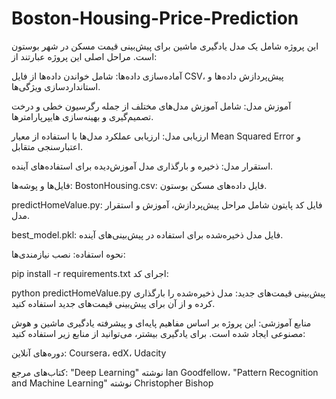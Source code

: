 # Boston-Housing-Price-Prediction
این پروژه شامل یک مدل یادگیری ماشین برای پیش‌بینی قیمت مسکن در شهر بوستون است.
مراحل اصلی این پروژه عبارتند از:

آماده‌سازی داده‌ها: شامل خواندن داده‌ها از فایل CSV، پیش‌پردازش داده‌ها و استانداردسازی ویژگی‌ها.

آموزش مدل: شامل آموزش مدل‌های مختلف از جمله رگرسیون خطی و درخت تصمیم‌گیری و بهینه‌سازی هایپرپارامترها.

ارزیابی مدل: ارزیابی عملکرد مدل‌ها با استفاده از معیار Mean Squared Error و اعتبارسنجی متقابل.

استقرار مدل: ذخیره و بارگذاری مدل آموزش‌دیده برای استفاده‌های آینده.

فایل‌ها و پوشه‌ها:
BostonHousing.csv: فایل داده‌های مسکن بوستون.

predictHomeValue.py: فایل کد پایتون شامل مراحل پیش‌پردازش، آموزش و استقرار مدل.

best_model.pkl: فایل مدل ذخیره‌شده برای استفاده در پیش‌بینی‌های آینده.

نحوه استفاده:
نصب نیازمندی‌ها:

pip install -r requirements.txt
اجرای کد:

python predictHomeValue.py
پیش‌بینی قیمت‌های جدید: مدل ذخیره‌شده را بارگذاری کرده و از آن برای پیش‌بینی قیمت‌های جدید استفاده کنید.

منابع آموزشی:
این پروژه بر اساس مفاهیم پایه‌ای و پیشرفته یادگیری ماشین و هوش مصنوعی ایجاد شده است. برای یادگیری بیشتر، می‌توانید از منابع زیر استفاده کنید:

دوره‌های آنلاین: Coursera، edX، Udacity

کتاب‌های مرجع: "Deep Learning" نوشته Ian Goodfellow، "Pattern Recognition and Machine Learning" نوشته Christopher Bishop

